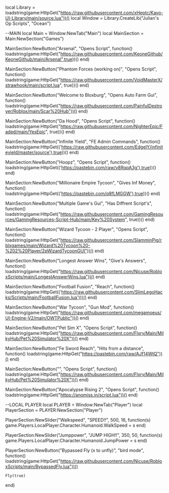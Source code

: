 local Library = loadstring(game:HttpGet("https://raw.githubusercontent.com/xHeptc/Kavo-UI-Library/main/source.lua"))()
local Window = Library.CreateLib("Julian's Op Scripts", "Ocean")
 
 
--MAIN
local Main = Window:NewTab("Main")
local MainSection = Main:NewSection("Games")
 
MainSection:NewButton("Arsenal", "Opens Script", function()
    loadstring(game:HttpGet("https://raw.githubusercontent.com/KeoneGithub/KeoneGithub/main/Arsenal",true))()
end)
 
 
MainSection:NewButton("Phantom Forces (working on)", "Opens Script", function()
    loadstring(game:HttpGet("https://raw.githubusercontent.com/VoidMasterX/strawhook/main/script.lua", true))()
end)
 
MainSection:NewButton("Welcome to Bloxburg", "Opens Auto Farm Gui", function()
    loadstring(game:HttpGet("https://raw.githubusercontent.com/PainfulDestroyer/Roblox/main/Scar%20Hub"))()
end)
 
MainSection:NewButton("Da Hood", "Opens Script", function()
    loadstring(game:HttpGet("https://raw.githubusercontent.com/NighterEpic/Faded/main/YesEpic", true))()
end)
 
MainSection:NewButton("Infinite Yield", "FE Admin Commands", function()
    loadstring(game:HttpGet(('https://raw.githubusercontent.com/EdgeIY/infiniteyield/master/source'),true))()
end)
 
MainSection:NewButton("Hoopz", "Opens Script", function()
    loadstring(game:HttpGet(('https://pastebin.com/raw/v8RqpA3g'),true))()
end)
 
MainSection:NewButton("Millionaire Empire Tycoon", "Gives Inf Money", function()
    loadstring(game:HttpGet(('https://pastebin.com/q8fLMGGW'),true))()
end)
 
MainSection:NewButton("Multiple Game's Gui", "Has Diffrent Script's", function()
    loadstring(game:HttpGet("https://raw.githubusercontent.com/GamingResources/GamingResources-Script-Hub/main/Key%20System", true))()
end)
 
MainSection:NewButton("Wizard Tycoon - 2 Player", "Opens Script", function()
    loadstring(game:HttpGet("https://raw.githubusercontent.com/SlamminPig/rblxgames/main/Wizard%20Tycoon%20-%202%20Player/2pWizardTycoonGUI"))()
end)
 
MainSection:NewButton("Longest Answer Wins", "Give's Answers", function()
    loadstring(game:HttpGet("https://raw.githubusercontent.com/Nicuse/RobloxScripts/main/LongestAnswerWins.lua"))()
end)
 
MainSection:NewButton("Football Fusion", "Reach", function()
    loadstring(game:HttpGet(('https://raw.githubusercontent.com/SlimLegoHacks/Scripts/main/FootballFusion.lua')))()
end)
 
MainSection:NewButton("War Tycoon", "Gun Mod", function()
    loadstring(game:HttpGet("https://raw.githubusercontent.com/megamoeus/UI-Engine-V2/main/OWTPublic"))()
end)
 
MainSection:NewButton("Pet Sim X", "Opens Script", function()
    loadstring(game:HttpGet("https://raw.githubusercontent.com/Flxry/Main/MilkyHub/Pet%20Simulator%20X"))()
end)
 
MainSection:NewButton("Fe Sword Reach", "Hits from a distance", function()
    loadstring(game:HttpGet("https://pastebin.com/raw/AJf14WtQ"))()
end)
 
MainSection:NewButton("", "Opens Script", function()
    loadstring(game:HttpGet("https://raw.githubusercontent.com/Flxry/Main/MilkyHub/Pet%20Simulator%20X"))()
end)
 
MainSection:NewButton("Apocalypse Rising 2", "Opens Script", function()
    loadstring(game:HttpGet("https://anomiss.in/script.lua"))()
end)
 
 
--LOCAL PLAYER
local PLAYER = Window:NewTab("Player")
local PlayerSection = PLAYER:NewSection("Player")
 
PlayerSection:NewSlider("Walkspeed", "SPEED!!", 500, 16, function(s)
    game.Players.LocalPlayer.Character.Humanoid.WalkSpeed = s
end)
 
PlayerSection:NewSlider("Jumppower", "JUMP HIGH!!", 350, 50, function(s)
    game.Players.LocalPlayer.Character.Humanoid.JumpPower = s
end)
 
PlayerSection:NewButton("Bypassed Fly (x to unfly)", "bird mode", function()
    loadstring(game:HttpGet("https://raw.githubusercontent.com/Nicuse/RobloxScripts/main/BypassedFly.lua"))() 
 
    Fly(true)
end)
 
 
